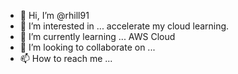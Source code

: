 - 👋 Hi, I’m @rhill91
- 👀 I’m interested in ... accelerate my cloud learning.
- 🌱 I’m currently learning ... AWS Cloud
- 💞️ I’m looking to collaborate on ...
- 📫 How to reach me ...

<!---
rhill91/rhill91 is a ✨ special ✨ repository because its `README.md` (this file) appears on your GitHub profile.
You can click the Preview link to take a look at your changes.
--->
